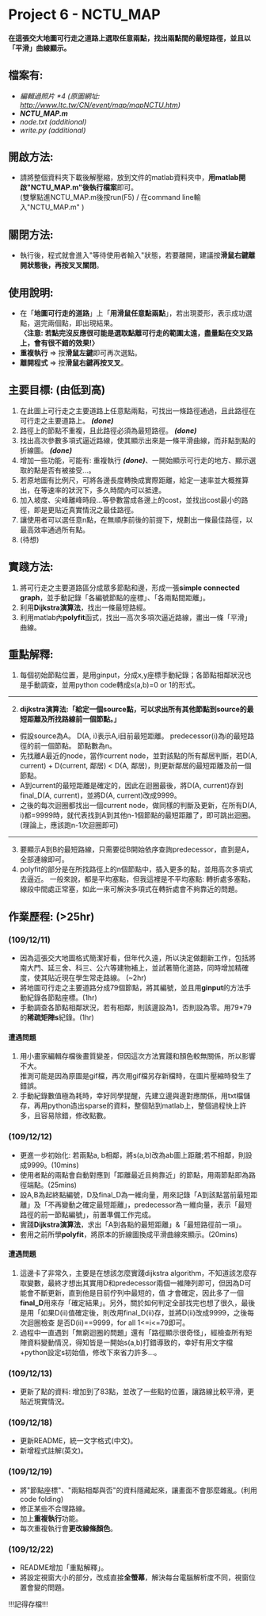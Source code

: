 # Project 6 - NCTU_MAP
#### 在這張交大地圖可行走之道路上選取任意兩點，找出兩點間的最短路徑，並且以「平滑」曲線顯示。
## 檔案有:
+ *編輯過照片 \*4*
*(原圖網址: http://www.ltc.tw/CN/event/map/mapNCTU.htm)*
+ ***NCTU_MAP.m***
+ *node.txt (additional)*
+ *write.py (additional)*
## 開啟方法:
+ 請將整個資料夾下載後解壓縮，放到文件的matlab資料夾中，**用matlab開啟"NCTU_MAP.m"後執行檔案**即可。\
(雙擊點進NCTU_MAP.m後按run(F5) / 在command line輸入"NCTU_MAP.m" )
## 關閉方法:
+ 執行後，程式就會進入"等待使用者輸入"狀態，若要離開，建議按**滑鼠右鍵離開狀態後，再按叉叉關閉**。
## 使用說明:
+ 在「**地圖可行走的道路**」上「**用滑鼠任意點兩點**」，若出現菱形，表示成功選點，選完兩個點，即出現結果。\
**〈注意: 若點完沒反應很可能是選取點離可行走的範圍太遠，盡量點在交叉路上，會有很不錯的效果!〉**
+ **重複執行** => 按**滑鼠左鍵**即可再次選點。
+ **離開程式** => 按**滑鼠右鍵再按叉叉**。
## 主要目標: (由低到高)
1. 在此圖上可行走之主要道路上任意點兩點，可找出一條路徑通過，且此路徑在可行走之主要道路上。 ***(done)***
2. 路徑上的節點不重複，且此路徑必須為最短路徑。 ***(done)***
3. 找出高次參數多項式逼近路線，使其顯示出來是一條平滑曲線，而非點到點的折線圖。 ***(done)***
4. 增加一些功能，可能有: 重複執行 ***(done)***、一開始顯示可行走的地方、顯示選取的點是否有被接受...。
5. 若原地圖有比例尺，可將各邊長度轉換成實際距離，給定一速率並大概推算出，在等速率的狀況下，多久時間內可以抵達。
6. 加入坡度、尖峰離峰時段...等參數當成各邊上的cost，並找出cost最小的路徑，即是更貼近真實情況之最佳路徑。
7. 讓使用者可以選任意n點，在無順序前後的前提下，規劃出一條最佳路徑，以最高效率通過所有點。
8. (待想)
## 實踐方法:
1. 將可行走之主要道路區分成眾多節點和邊，形成一張**simple connected graph**，並手動記錄「各編號節點的座標」、「各兩點間距離」。
2. 利用**Dijkstra演算法**，找出一條最短路經。
3. 利用matlab內**polyfit**函式，找出一高次多項次逼近路線，畫出一條「平滑」曲線。
## 重點解釋:
1. 每個初始節點位置，是用ginput，分成x,y座標手動紀錄；各節點相鄰狀況也是手動調查，並用python code轉成s(a,b)=0 or 1的形式。
---
2. **dijkstra演算法:「給定一個source點，可以求出所有其他節點到source的最短距離及所找路線前一個節點。」**
+ 假設source為A。 D(A, i)表示A,i目前最短距離。 predecessor(i)為i的最短路徑的前一個節點。 節點數為n。
+ 先找離A最近的node，當作current node，並對該點的所有鄰居判斷，若D(A, current) + D(current, 鄰居) < D(A, 鄰居)，則更新鄰居的最短距離及前一個節點。
+ A到current的最短距離是確定的，因此在迴圈最後，將D(A, current)存到final_D(A, current)，並將D(A, current)改成9999。
+ 之後的每次迴圈都找出一個current node，做同樣的判斷及更新，在所有D(A, i)都=9999時，就代表找到A到其他n-1個節點的最短距離了，即可跳出迴圈。 (理論上，應該跑n-1次迴圈即可)
---
3. 要顯示A到B的最短路線，只需要從B開始依序查詢predecessor，直到是A，全部連線即可。
4. polyfit的部分是在所找路徑上的n個節點中，插入更多的點，並用高次多項式去逼近。
   一般來說，都是平均塞點，但我這裡是不平均塞點: 轉折處多塞點，線段中間處正常塞，如此一來可解決多項式在轉折處會不夠靠近的問題。
## 作業歷程: (>25hr)
### (109/12/11)
+ 因為這張交大地圖格式簡潔好看，但年代久遠，所以決定做翻新工作，包括將南大門、延三舍、科三、公六等建物補上，並試著簡化道路，同時增加精確度，使其貼近現在學生常走路線。 (~2hr)
+ 將地圖可行走之主要道路分成79個節點，將其編號，並且用**ginput**的方法手動紀錄各節點座標。(1hr)
+ 手動調查各節點相鄰狀況，若有相鄰，則該邊設為1，否則設為零。用79*79的**稀疏矩陣s**紀錄。(1hr)
#### 遭遇問題
1. 用小畫家編輯存檔後畫質變差，但因這次方法實踐和顏色較無關係，所以影響不大。\
   推測可能是因為原圖是gif檔，再次用gif檔另存新檔時，在圖片壓縮時發生了錯誤。
2. 手動紀錄數值極為耗時，幸好同學提醒，先建立邊與邊對應關係，用txt檔儲存，再用python造出sparse的資料，整個貼到matlab上，整個過程快上許多，且容易除錯，修改點數。

### (109/12/12)
+ 更進一步初始化: 若兩點a, b相鄰，將s(a,b)改為ab圖上距離;若不相鄰，則設成9999。(10mins)
+ 使用者點的兩點會自動對應到「距離最近且夠靠近」的節點，用兩節點即為路徑端點。(25mins)
+ 設A,B為起終點編號，D及final_D為一維向量，用來記錄「A到該點當前最短距離」及「不再變動之確定最短距離」，predecessor為一維向量，表示「最短路徑的前一節點編號」，前置準備工作完成。
+ 實踐**Dijkstra演算法**，求出「A到各點的最短距離」&「最短路徑前一項」。
+ 套用之前所學**polyfit**，將原本的折線圖換成平滑曲線來顯示。(20mins)
#### 遭遇問題
1. 這邊卡了非常久，主要是在想該怎麼實踐dijkstra algorithm，不知道該怎麼存取變數，最終才想出其實用D和predecessor兩個一維陣列即可，但因為D可能會不斷更新，直到他是目前佇列中最短的，值    才會確定，因此多了一個**final_D**用來存「確定結果」。另外，關於如何判定全部找完也想了很久，最後是用「如果D(ii)值確定後，則改用final_D(ii)存，並將D(ii)改成9999，之後每次迴圈檢查    是否D(ii)==9999，for all 1<=i<=79即可。
2. 過程中一直遇到「無窮迴圈的問題」還有「路徑顯示很奇怪」，經檢查所有矩陣資料變動情況，得知皆是一開始s(a,b)打錯導致的，幸好有用文字檔+python設定s初始值，修改下來省力許多...。

### (109/12/13)
+ 更新了點的資料: 增加到了83點，並改了一些點的位置，讓路線比較平滑，更貼近現實情況。

### (109/12/18)
+ 更新README，統一文字格式(中文)。
+ 新增程式註解(英文)。

### (109/12/19)
+ 將"節點座標"、"兩點相鄰與否"的資料隱藏起來，讓畫面不會那麼雜亂。(利用code folding)
+ 修正某些不合理路線。
+ 加上**重複執行**功能。
+ 每次重複執行會**更改線條顏色**。

### (109/12/22)
+ README增加「重點解釋」。
+ 將設定視窗大小的部分，改成直接**全螢幕**，解決每台電腦解析度不同，視窗位置會變的問題。

!!!記得存檔!!!
